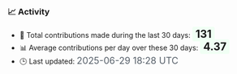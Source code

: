 ### 📈 Activity
<!--START_STATS-->
- 🧮 Total contributions made during the last 30 days: <span style='font-size: 1.5em; font-weight: bold; background-color: #f0fff4; padding: 2px 6px; border-radius: 4px;'>131</span>  
- 📊 Average contributions per day over these 30 days: <span style='font-size: 1.5em; font-weight: bold; background-color: #f0fff4; padding: 2px 6px; border-radius: 4px;'>4.37</span>  
- 🕒 Last updated: <span style='font-size: 1.3em; color: #57606a;'>2025-06-29 18:28 UTC</span>
<!--END_STATS-->
